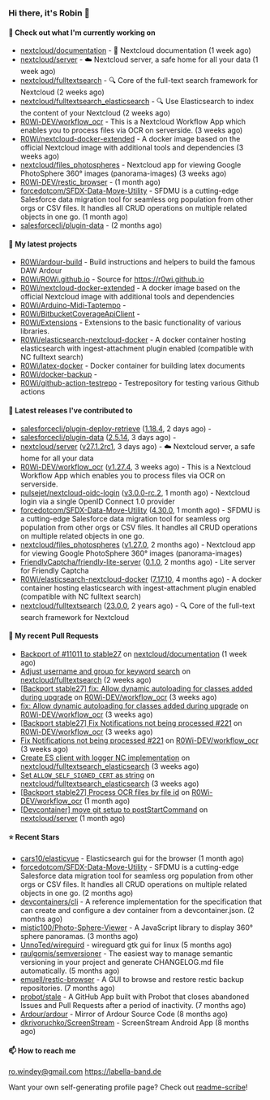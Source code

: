 ### Hi there, it's Robin 👋

#### 👷 Check out what I'm currently working on

- [nextcloud/documentation](https://github.com/nextcloud/documentation) - 📘 Nextcloud documentation (1 week ago)
- [nextcloud/server](https://github.com/nextcloud/server) - ☁️ Nextcloud server, a safe home for all your data (1 week ago)
- [nextcloud/fulltextsearch](https://github.com/nextcloud/fulltextsearch) - 🔍 Core of the full-text search framework for Nextcloud (2 weeks ago)
- [nextcloud/fulltextsearch_elasticsearch](https://github.com/nextcloud/fulltextsearch_elasticsearch) - 🔍 Use Elasticsearch to index the content of your Nextcloud (2 weeks ago)
- [R0Wi-DEV/workflow_ocr](https://github.com/R0Wi-DEV/workflow_ocr) - This is a Nextcloud Workflow App which enables you to process files via OCR on serverside. (3 weeks ago)
- [R0Wi/nextcloud-docker-extended](https://github.com/R0Wi/nextcloud-docker-extended) - A docker image based on the official Nextcloud image with additional tools and dependencies (3 weeks ago)
- [nextcloud/files_photospheres](https://github.com/nextcloud/files_photospheres) - Nextcloud app for viewing Google PhotoSphere 360° images (panorama-images) (3 weeks ago)
- [R0Wi-DEV/restic_browser](https://github.com/R0Wi-DEV/restic_browser) -  (1 month ago)
- [forcedotcom/SFDX-Data-Move-Utility](https://github.com/forcedotcom/SFDX-Data-Move-Utility) - SFDMU is a cutting-edge Salesforce data migration tool for seamless org population from other orgs or CSV files. It handles all CRUD operations on multiple related objects in one go. (1 month ago)
- [salesforcecli/plugin-data](https://github.com/salesforcecli/plugin-data) -  (2 months ago)

#### 🌱 My latest projects

- [R0Wi/ardour-build](https://github.com/R0Wi/ardour-build) - Build instructions and helpers to build the famous DAW Ardour
- [R0Wi/R0Wi.github.io](https://github.com/R0Wi/R0Wi.github.io) - Source for https://r0wi.github.io
- [R0Wi/nextcloud-docker-extended](https://github.com/R0Wi/nextcloud-docker-extended) - A docker image based on the official Nextcloud image with additional tools and dependencies
- [R0Wi/Arduino-Midi-Taptempo](https://github.com/R0Wi/Arduino-Midi-Taptempo) - 
- [R0Wi/BitbucketCoverageApiClient](https://github.com/R0Wi/BitbucketCoverageApiClient) - 
- [R0Wi/Extensions](https://github.com/R0Wi/Extensions) - Extensions to the basic functionality of various libraries.
- [R0Wi/elasticsearch-nextcloud-docker](https://github.com/R0Wi/elasticsearch-nextcloud-docker) - A docker container hosting elasticsearch with ingest-attachment plugin enabled (compatible with NC fulltext search)
- [R0Wi/latex-docker](https://github.com/R0Wi/latex-docker) - Docker container for building latex documents
- [R0Wi/docker-backup](https://github.com/R0Wi/docker-backup) - 
- [R0Wi/github-action-testrepo](https://github.com/R0Wi/github-action-testrepo) - Testrepository for testing various Github actions

#### 🔭 Latest releases I've contributed to

- [salesforcecli/plugin-deploy-retrieve](https://github.com/salesforcecli/plugin-deploy-retrieve) ([1.18.4](https://github.com/salesforcecli/plugin-deploy-retrieve/releases/tag/1.18.4), 2 days ago) - 
- [salesforcecli/plugin-data](https://github.com/salesforcecli/plugin-data) ([2.5.14](https://github.com/salesforcecli/plugin-data/releases/tag/2.5.14), 3 days ago) - 
- [nextcloud/server](https://github.com/nextcloud/server) ([v27.1.2rc1](https://github.com/nextcloud/server/releases/tag/v27.1.2rc1), 3 days ago) - ☁️ Nextcloud server, a safe home for all your data
- [R0Wi-DEV/workflow_ocr](https://github.com/R0Wi-DEV/workflow_ocr) ([v1.27.4](https://github.com/R0Wi-DEV/workflow_ocr/releases/tag/v1.27.4), 3 weeks ago) - This is a Nextcloud Workflow App which enables you to process files via OCR on serverside.
- [pulsejet/nextcloud-oidc-login](https://github.com/pulsejet/nextcloud-oidc-login) ([v3.0.0-rc.2](https://github.com/pulsejet/nextcloud-oidc-login/releases/tag/v3.0.0-rc.2), 1 month ago) - Nextcloud login via a single OpenID Connect 1.0 provider
- [forcedotcom/SFDX-Data-Move-Utility](https://github.com/forcedotcom/SFDX-Data-Move-Utility) ([4.30.0](https://github.com/forcedotcom/SFDX-Data-Move-Utility/releases/tag/4.30.0), 1 month ago) - SFDMU is a cutting-edge Salesforce data migration tool for seamless org population from other orgs or CSV files. It handles all CRUD operations on multiple related objects in one go.
- [nextcloud/files_photospheres](https://github.com/nextcloud/files_photospheres) ([v1.27.0](https://github.com/nextcloud/files_photospheres/releases/tag/v1.27.0), 2 months ago) - Nextcloud app for viewing Google PhotoSphere 360° images (panorama-images)
- [FriendlyCaptcha/friendly-lite-server](https://github.com/FriendlyCaptcha/friendly-lite-server) ([0.1.0](https://github.com/FriendlyCaptcha/friendly-lite-server/releases/tag/0.1.0), 2 months ago) - Lite server for Friendly Captcha
- [R0Wi/elasticsearch-nextcloud-docker](https://github.com/R0Wi/elasticsearch-nextcloud-docker) ([7.17.10](https://github.com/R0Wi/elasticsearch-nextcloud-docker/releases/tag/7.17.10), 4 months ago) - A docker container hosting elasticsearch with ingest-attachment plugin enabled (compatible with NC fulltext search)
- [nextcloud/fulltextsearch](https://github.com/nextcloud/fulltextsearch) ([23.0.0](https://github.com/nextcloud/fulltextsearch/releases/tag/23.0.0), 2 years ago) - 🔍 Core of the full-text search framework for Nextcloud

#### 🔨 My recent Pull Requests

- [Backport of #11011 to stable27](https://github.com/nextcloud/documentation/pull/11140) on [nextcloud/documentation](https://github.com/nextcloud/documentation) (1 week ago)
- [Adjust username and group for keyword search](https://github.com/nextcloud/fulltextsearch/pull/771) on [nextcloud/fulltextsearch](https://github.com/nextcloud/fulltextsearch) (2 weeks ago)
- [[Backport stable27] fix: Allow dynamic autoloading for classes added during upgrade](https://github.com/R0Wi-DEV/workflow_ocr/pull/231) on [R0Wi-DEV/workflow_ocr](https://github.com/R0Wi-DEV/workflow_ocr) (3 weeks ago)
- [fix: Allow dynamic autoloading for classes added during upgrade](https://github.com/R0Wi-DEV/workflow_ocr/pull/230) on [R0Wi-DEV/workflow_ocr](https://github.com/R0Wi-DEV/workflow_ocr) (3 weeks ago)
- [[Backport stable27] Fix Notifications not being processed #221](https://github.com/R0Wi-DEV/workflow_ocr/pull/229) on [R0Wi-DEV/workflow_ocr](https://github.com/R0Wi-DEV/workflow_ocr) (3 weeks ago)
- [Fix Notifications not being processed #221](https://github.com/R0Wi-DEV/workflow_ocr/pull/228) on [R0Wi-DEV/workflow_ocr](https://github.com/R0Wi-DEV/workflow_ocr) (3 weeks ago)
- [Create ES client with logger NC implementation](https://github.com/nextcloud/fulltextsearch_elasticsearch/pull/294) on [nextcloud/fulltextsearch_elasticsearch](https://github.com/nextcloud/fulltextsearch_elasticsearch) (3 weeks ago)
- [Set `ALLOW_SELF_SIGNED_CERT` as string](https://github.com/nextcloud/fulltextsearch_elasticsearch/pull/293) on [nextcloud/fulltextsearch_elasticsearch](https://github.com/nextcloud/fulltextsearch_elasticsearch) (3 weeks ago)
- [[Backport stable27] Process OCR files by file id](https://github.com/R0Wi-DEV/workflow_ocr/pull/226) on [R0Wi-DEV/workflow_ocr](https://github.com/R0Wi-DEV/workflow_ocr) (1 month ago)
- [[Devcontainer] move git setup to postStartCommand](https://github.com/nextcloud/server/pull/40068) on [nextcloud/server](https://github.com/nextcloud/server) (1 month ago)

#### ⭐ Recent Stars

- [cars10/elasticvue](https://github.com/cars10/elasticvue) - Elasticsearch gui for the browser (1 month ago)
- [forcedotcom/SFDX-Data-Move-Utility](https://github.com/forcedotcom/SFDX-Data-Move-Utility) - SFDMU is a cutting-edge Salesforce data migration tool for seamless org population from other orgs or CSV files. It handles all CRUD operations on multiple related objects in one go. (2 months ago)
- [devcontainers/cli](https://github.com/devcontainers/cli) - A reference implementation for the specification that can create and configure a dev container from a devcontainer.json. (2 months ago)
- [mistic100/Photo-Sphere-Viewer](https://github.com/mistic100/Photo-Sphere-Viewer) - A JavaScript library to display 360° sphere panoramas. (3 months ago)
- [UnnoTed/wireguird](https://github.com/UnnoTed/wireguird) - wireguard gtk gui for linux (5 months ago)
- [raulgomis/semversioner](https://github.com/raulgomis/semversioner) - The easiest way to manage semantic versioning in your project and generate CHANGELOG.md file automatically. (5 months ago)
- [emuell/restic-browser](https://github.com/emuell/restic-browser) - A GUI to browse and restore restic backup repositories. (7 months ago)
- [probot/stale](https://github.com/probot/stale) - A GitHub App built with Probot that closes abandoned Issues and Pull Requests after a period of inactivity. (7 months ago)
- [Ardour/ardour](https://github.com/Ardour/ardour) - Mirror of Ardour Source Code (8 months ago)
- [dkrivoruchko/ScreenStream](https://github.com/dkrivoruchko/ScreenStream) - ScreenStream Android App (8 months ago)

#### 📫 How to reach me
[ro.windey@gmail.com](mailto:ro.windey@gmailcom)
https://labella-band.de

Want your own self-generating profile page? Check out [readme-scribe](https://github.com/muesli/readme-scribe)!